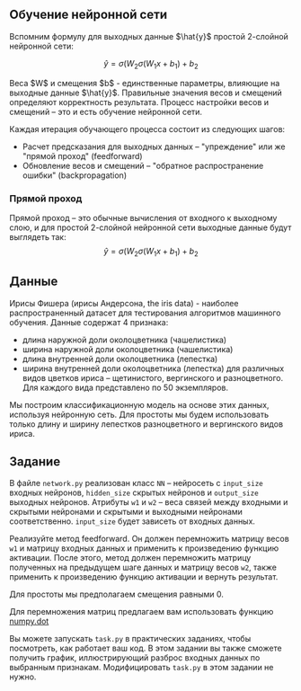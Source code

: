 <h2>Обучение нейронной сети</h2>

<p>Вспомним формулу для выходных данные $\hat{y}$ простой 2-слойной нейронной сети:</p>

$$\hat{y} = \sigma(W_2 \sigma(W_1x + b_1) + b_2$$

<p>Веса $W$ и смещения $b$ - единственные параметры, влияющие на выходные данные $\hat{y}$. Правильные значения 
весов и смещений определяют корректность результата. Процесс настройки весов и смещений – это и есть обучение нейронной сети.</p>

<p>Каждая итерация обучающего процесса состоит из следующих шагов:</p>

<ul>
<li>Расчет предсказания для выходных данных – "упреждение" или же "прямой проход" (feedforward)</li>
<li>Обновление весов и смещений – "обратное распространение ошибки" (backpropagation)</li>
</ul>

<h3>Прямой проход</h3>

Прямой проход – это обычные вычисления от входного к выходному слою, и для простой 2-слойной нейронной сети выходные данные будут выглядеть так:
$$\hat{y} = \sigma(W_2 \sigma(W_1x + b_1) + b_2$$

<h2>Данные</h2>
Ирисы Фишера (ирисы Андерсона, the iris data) - наиболее распространенный датасет для тестирования алгоритмов машинного обучения. Данные содержат 4 признака:

<ul>
<li>длина наружной доли околоцветника (чашелистика)</li>
<li>ширина наружной доли околоцветника (чашелистика)</li>
<li>длина внутренней доли околоцветника (лепестка)</li>
<li>ширина внутренней доли околоцветника (лепестка) для различных видов цветков ириса – щетинистого, вергинского и разноцветного. Для каждого вида представлено по 50 экземпляров.</li>
</ul>

<p>Мы построим классификационную модель на основе этих данных, используя нейронную сеть. Для простоты мы будем использовать только 
длину и ширину лепестков разноцветного и вергинского видов ириса.</p>

<h2>Задание</h2>

<p>В файле <code>network.py</code> реализован класс <code>NN</code> – нейросеть с <code>input_size</code> входных нейронов, <code>hidden_size</code> скрытых нейронов 
и <code>output_size</code> выходных нейронов. Атрибуты <code>w1</code> и <code>w2</code> – веса связей между входными и скрытыми нейронами и скрытыми и выходными 
нейронами соответственно. <code>input_size</code> будет зависеть от входных данных.</p>

<p>Реализуйте метод feedforward. Он должен перемножить матрицу весов <code>w1</code> и матрицу входных данных и применить к произведению 
функцию активации. После этого, метод должен перемножить матрицу полученных на предыдущем шаге данных и матрицу весов <code>w2</code>, 
также применить к произведению функцию активации и вернуть результат.</p>

<p>Для простоты мы предполагаем смещения равными 0.</p>

<div class="hint">
Для перемножения матриц предлагаем вам использовать функцию <a href=”https://numpy.org/doc/stable/reference/generated/numpy.dot.html”>numpy.dot</a></div>

Вы можете запускать `task.py` в практических заданиях, чтобы посмотреть, как работает ваш код. В этом задании вы также сможете получить график, 
иллюстрирующий разброс входных данных по выбранным признакам. Модифицировать `task.py` в этом задании не нужно.

